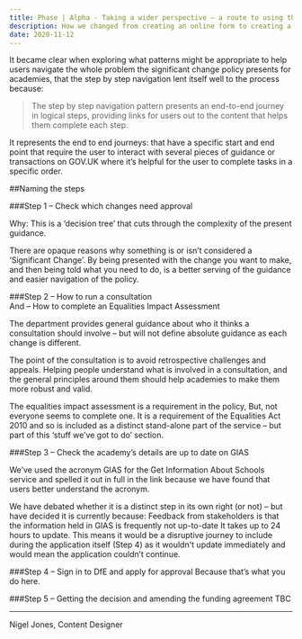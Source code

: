 ```yaml
---
title: Phase | Alpha - Taking a wider perspective – a route to using the step by step navigation
description: How we changed from creating an online form to creating a service 
date: 2020-11-12
---
```


It became clear when exploring what patterns might be appropriate to help users navigate the whole problem the significant change policy presents for academies, that the step by step navigation lent itself well to the process because: 

>The step by step navigation pattern presents an end-to-end journey in logical steps, providing links for users out to the content that helps them complete each step. 

It represents the end to end journeys: 
that have a specific start and end point
that require the user to interact with several pieces of guidance or transactions on GOV.UK 
where it’s helpful for the user to complete tasks in a specific order.

##Naming the steps 

###Step 1 – Check which changes need approval

Why: This is a ‘decision tree’ that cuts through the complexity of the present guidance.

There are opaque reasons why something is or isn’t considered a ‘Significant Change’. By being presented with the change you want to make, and then being told what you need to do, is a better serving of the guidance and easier navigation of the policy.

###Step 2 – How to run a consultation  
And – How to complete an Equalities Impact Assessment

The department provides general guidance about who it thinks a consultation should involve – but will not define absolute guidance as each change is different.

The point of the consultation is to avoid retrospective challenges and appeals. Helping people understand what is involved in a consultation, and the general principles around them should help academies to make them more robust and valid.

The equalities impact assessment is a requirement in the policy, But, not everyone seems to complete one. It is a requirement of the Equalities Act 2010 and so is included as a distinct stand-alone part of the service – but part of this ‘stuff we’ve got to do’ section.

###Step 3 – Check the academy’s details are up to date on GIAS

We’ve used the acronym GIAS for the Get Information About Schools service and spelled it out in full in the link because we have found that users better understand the acronym.

We have debated whether it is a distinct step in its own right (or not) – but have decided it is currently because:
Feedback from stakeholders is that the information held in GIAS is frequently not up-to-date 
It takes up to 24 hours to update. This means it would be a disruptive journey to include during the application itself (Step 4) as it wouldn't update immediately and would mean the application couldn’t continue.

###Step 4 – Sign in to DfE and apply for approval 
Because that’s what you do here. 
 
###Step 5 – Getting the decision and amending the funding agreement
TBC

---

Nigel Jones, Content Designer
